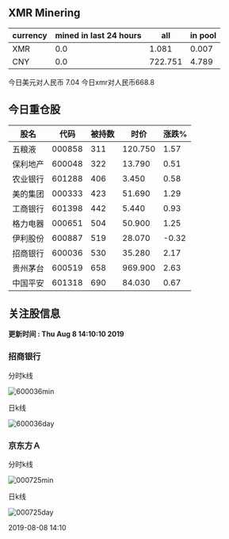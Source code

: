 ## XMR Minering

|currency|mined in last 24 hours|all|in pool|
|---|---|---|---|
|XMR|0.0|1.081|0.007|
|CNY|0.0|722.751|4.789|

今日美元对人民币 7.04	今日xmr对人民币668.8


## 今日重仓股 

|股名|代码|被持数|时价|涨跌%|
|---|---|---|---|---|
|五粮液|000858|311|120.750|1.57|
|保利地产|600048|322|13.790|0.51|
|农业银行|601288|406|3.450|0.58|
|美的集团|000333|423|51.690|1.29|
|工商银行|601398|442|5.440|0.93|
|格力电器|000651|504|50.900|1.25|
|伊利股份|600887|519|28.070|-0.32|
|招商银行|600036|530|35.280|2.17|
|贵州茅台|600519|658|969.900|2.63|
|中国平安|601318|690|84.030|0.67|

## 关注股信息
**更新时间 : Thu Aug  8 14:10:10 2019**
### 招商银行 
分时k线

![600036min](http://image.sinajs.cn/newchart/min/n/sh600036.gif)

日k线

![600036day](http://image.sinajs.cn/newchart/daily/n/sh600036.gif)

### 京东方Ａ 
分时k线

![000725min](http://image.sinajs.cn/newchart/min/n/sz000725.gif)

日k线

![000725day](http://image.sinajs.cn/newchart/daily/n/sz000725.gif)

2019-08-08 14:10